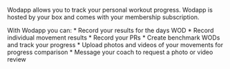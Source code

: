 Wodapp allows you to track your personal workout progress. Wodapp is hosted by your box and comes with your membership subscription.

With Wodapp you can:
	* Record your results for the days WOD
	* Record individual movement results
	* Record your PRs
	* Create benchmark WODs and track your progress
	* Upload photos and videos of your movements for progress comparison
	* Message your coach to request a photo or video review

